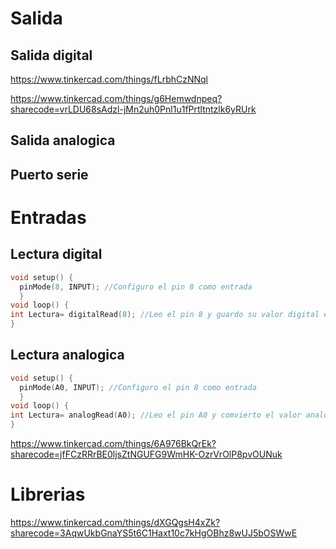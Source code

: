 # Salida

## Salida digital

https://www.tinkercad.com/things/fLrbhCzNNql

https://www.tinkercad.com/things/g6Hemwdnpeq?sharecode=vrLDU68sAdzl-jMn2uh0Pnl1u1fPrtltntzlk6yRUrk

## Salida analogica

## Puerto serie

# Entradas

## Lectura digital

```cpp
void setup() {
  pinMode(8, INPUT); //Configuro el pin 8 como entrada
  }
void loop() {
int Lectura= digitalRead(8); //Leo el pin 8 y guardo su valor digital en la variable Lectura
}
```


## Lectura analogica

```cpp
void setup() {
  pinMode(A0, INPUT); //Configuro el pin 8 como entrada
  }
void loop() {
int Lectura= analogRead(A0); //Leo el pin A0 y comvierto el valor analogico del pin en un valor digital desde 0 a 1023 en la variable Lectura
}

```
https://www.tinkercad.com/things/6A976BkQrEk?sharecode=jfFCzRRrBE0ljsZtNGUFG9WmHK-OzrVrOlP8pvOUNuk


# Librerias

https://www.tinkercad.com/things/dXGQgsH4xZk?sharecode=3AqwUkbGnaYS5t6C1Haxt10c7kHgOBhz8wUJ5bOSWwE
